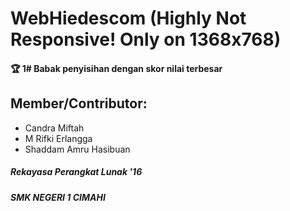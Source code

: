 # WebHiedescom (Highly Not Responsive! Only on 1368x768)
#### 🏆 1# Babak penyisihan dengan skor nilai terbesar
## Member/Contributor:
- Candra Miftah
- M Rifki Erlangga
- Shaddam Amru Hasibuan

##### Rekayasa Perangkat Lunak '16
##### SMK NEGERI 1 CIMAHI
